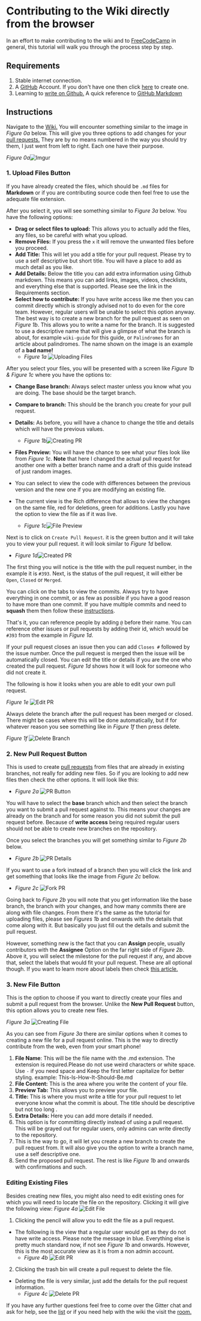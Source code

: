 # Contributing to the Wiki directly from the browser
In an effort to make contributing to the wiki and to [FreeCodeCamp](https://github.com/FreeCodeCamp) in general, this tutorial will walk you through the process step by step.

## Requirements
1. Stable internet connection.
2. A [GitHub](https://github.com) Account. If you don't have one then click [here](https://github.com/join) to create one.
3. Learning to [write on Github.](https://help.github.com/categories/writing-on-github/) A quick reference to [GitHub Markdown](https://github.com/adam-p/markdown-here/wiki/Markdown-Cheatsheet)

## Instructions
Navigate to the [Wiki.](https://github.com/FreeCodeCamp/wiki) You will encounter something similar to the image in _Figure 0a_ below. This will give you three options to add changes for your [pull requests.](https://help.github.com/articles/using-pull-requests/) They are by no means numbered in the way you should try them, I just went from left to right. Each one have their purpose.

_Figure 0a_![Imgur](http://i.imgur.com/6MkwQCx.png)

### 1. Upload Files Button
If you have already created the files, which should be `.md` files for **Markdown** or if you are contributing source code then feel free to use the adequate file extension.

After you select it, you will see something similar to _Figure 3a_ below. You have the following options:
- **Drag or select files to upload:** This allows you to actually add the files, any files, so be careful with what you upload.
- **Remove Files:** If you press the `x` it will remove the unwanted files before you proceed.
- **Add Title:** This will let you add a title for your pull request. Please try to use a self descriptive but short title. You will have a place to add as much detail as you like.
- **Add Details:** Below the title you can add extra information using Github markdown. This means you can add links, images, videos, checklists, and everything else that is supported. Please see the link in the Requirements section.
- **Select how to contribute:** If you have write access like me then you can commit directly which is strongly advised not to do even for the core team. However, regular users will be unable to select this option anyway. The best way is to create a new branch for the pull request as seen on _Figure 1b_. This allows you to write a name for the branch. It is suggested to use a descriptive name that will give a glimpse of what the branch is about, for example `wiki-guide` for this guide, or `Palindromes` for an article about palindromes. The name shown on the image is an example of a **bad name!**
  - _Figure 1a_ ![Uploading Files](http://i.imgur.com/PJ2kp5k.png)

After you select your files, you will be presented with a screen like _Figure 1b & Figure 1c_ where you have the options to:
- **Change Base branch:** Always select master unless you know what you are doing. The base should be the target branch.
- **Compare to branch:** This should be the branch you create for your pull request.
- **Details:** As before, you will have a chance to change the title and details which will have the previous values.
  - _Figure 1b_![Creating PR](http://i.imgur.com/rHfSVcX.png)

- **Files Preview:** You will have the chance to see what your files look like from _Figure 1c_. **Note** that here I changed the actual pull request for another one with a better branch name and a draft of this guide instead of just random images.
- You can select to view the code with differences between the previous version and the new one if you are modifying an existing file.
- The current view is the Rich difference that allows to view the changes on the same file, red for deletions, green for additions.  Lastly you have the option to view the file as if it was live.
  - _Figure 1c_![File Preview](http://i.imgur.com/oYS8ZNr.png)

Next is to click on `Create Pull Request`. it is the green button and it will take you to view your pull request. it will look similar to _Figure 1d_ bellow.
- _Figure 1d_![Created PR](http://i.imgur.com/PSx5NPU.png)

The first thing you will notice is the title with the pull request number, in the example it is `#393`. Next, is the status of the pull request, it will either be `Open`, `Closed` or `Merged`.

You can click on the tabs to view the commits. Always try to have everything in one commit, or as few as possible if you have a good reason to have more than one commit. If you have multiple commits and need to **squash** them then follow these [instructions](https://github.com/freecodecamp/freecodecamp/wiki/Git-Squash).

That's it, you can reference people by adding `@` before their name. You can reference other issues or pull requests by adding their id, which would be `#393` from the example in _Figure 1d_.

If your pull request closes an issue then you can add `Closes #` followed by the issue number. Once the pull request is merged then the issue will be automatically closed. You can edit the title or details if you are the one who created the pull request. _Figure 1d_ shows how it will look for someone who did not create it.

The following is how it looks when you are able to edit your own pull request.

_Figure 1e_ ![Edit PR](http://i.imgur.com/NPgXkiz.png)

Always delete the branch after the pull request has been merged or closed. There might be cases where this will be done automatically, but if for whatever reason you see something like in _Figure 1f_ then press delete.

_Figure 1f_ ![Delete Branch](http://i.imgur.com/vePGN3Y.png)

### 2. New Pull Request Button
This is used to create [pull requests](How-To-Create-A-Pull-Request-for-Free-Code-Camp) from files that are already in existing branches, not really for adding new files. So if you are looking to add new files then check the other options. It will look like this:
- _Figure 2a_ ![PR Button](http://i.imgur.com/WryvU3P.png)

You will have to select the **base** branch which and then select the branch you want to submit a pull request against to. This means your changes are already on the branch and for some reason you did not submit the pull request before. Because of **write access** being required regular users should not be able to create new branches on the repository.

Once you select the branches you will get something similar to _Figure 2b_ below.
- _Figure 2b_ ![PR Details](http://i.imgur.com/omG75qe.png)

If you want to use a fork instead of a branch then you will click the link and get something that looks like the image from _Figure 2c_ bellow.
- _Figure 2c_ ![Fork PR](http://i.imgur.com/0PmVLDL.png)

Going back to _Figure 2b_ you will note that you get information like the base branch, the branch with your changes, and how many commits there are along with file changes. From there it's the same as the tutorial for uploading files, please see _Figures 1b_ and onwards with the details that come along with it. But basically you just fill out the details and submit the pull request.

However, something new is the fact that you can **Assign** people, usually contributors with the **Assignee** Option on the far right side of _Figure 2b_. Above it, you will select the milestone for the pull request if any, and above that, select the labels that would fit your pull request. These are all optional though. If you want to learn more about labels then check [this article.](Select-Issues-for-Contributing-Using-Labels)

### 3. New File Button
This is the option to choose if you want to directly create your files and submit a pull request from the browser. Unlike the **New Pull Request** button, this option allows you to create new files.

_Figure 3a_ ![Creating File](http://i.imgur.com/ZpREhd5.png)

As you can see from _Figure 3a_ there are similar options when it comes to creating a new file for a pull request online. This is the way to directly contribute from the web, even from your smart phone!

1. **File Name**: This will be the file name with the .md extension. The extension is required.Please do not use weird characters or white space. Use `-` if you need space and Keep the first letter capitalize for better styling. example: This-Is-How-It-Should-Be.md
2. **File Content:** This is the area where you write the content of your file.
3. **Preview Tab:** This allows you to preview your file.
4. **Title:** This is where you must write a title for your pull request to let everyone know what the commit is about. The title should be descriptive but not too long .
5. **Extra Details:** Here you can add more details if needed.
6. This option is for committing directly instead of using a pull request. This will be grayed out for regular users, only admins can write directly to the repository.
7. This is the way to go, it will let you create a new branch to create the pull request from. It will also give you the option to write a branch name, use a self descriptive one.
8. Send the proposed pull request. The rest is like _Figure 1b_ and onwards with confirmations and such.

### Editing Existing Files
Besides creating new files, you might also need to edit existing ones for which you will need to locate the file on the repository. Clicking it will give the following view:
 _Figure 4a_ ![Edit File](http://i.imgur.com/equ8XG7.png)
1. Clicking the pencil will allow you to edit the file as a pull request.
  - The following is the view that a regular user would get as they do not have write access. Please note the message in blue. Everything else is pretty much standard now, if not see _Figure 1b_ and onwards. However, this is the most accurate view as it is from a non admin account.
    - _Figure 4b_ ![Edit PR](http://i.imgur.com/tTF7oY2.png)

2. Clicking the trash bin will create a pull request to delete the file.
  - Deleting the file is very similar, just add the details for the pull request information.
    - _Figure 4c_ ![Delete PR](http://i.imgur.com/WQCCsre.png)

If you have any further questions feel free to come over the Gitter chat and ask for help, see the [list](Official-Free-Code-Camp-Chat-Rooms) or if you need help with the wiki the visit the [room.](https://gitter.im/FreeCodeCamp/Wiki)
